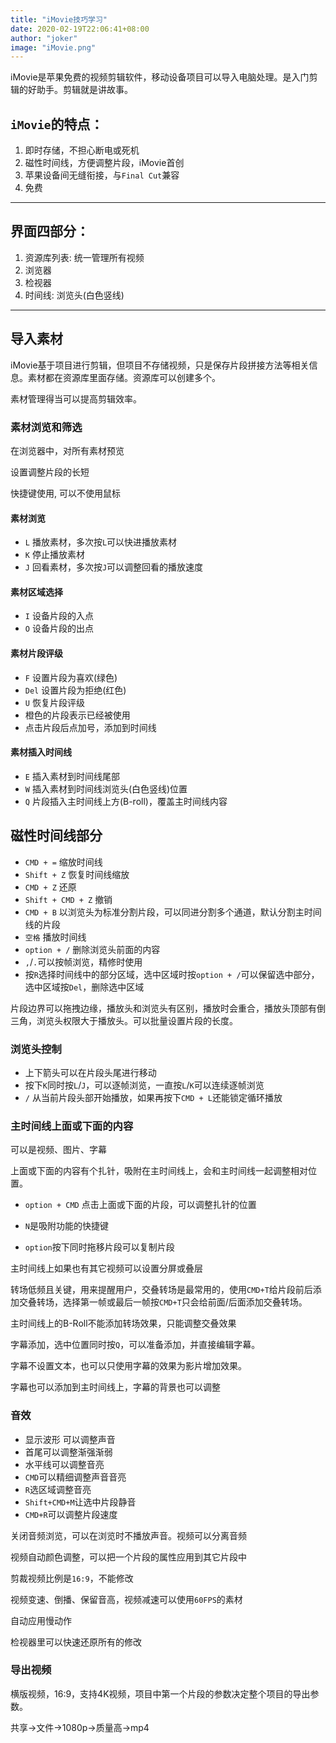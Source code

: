 ```yaml
---
title: "iMovie技巧学习"
date: 2020-02-19T22:06:41+08:00
author: "joker"
image: "iMovie.png"
---
```



iMovie是苹果免费的视频剪辑软件，移动设备项目可以导入电脑处理。是入门剪辑的好助手。剪辑就是讲故事。

## `iMovie`的特点：

1. 即时存储，不担心断电或死机
2. 磁性时间线，方便调整片段，iMovie首创
3. 苹果设备间无缝衔接，与`Final Cut`兼容
4. 免费

---

## 界面四部分：

1. 资源库列表: 统一管理所有视频
2. 浏览器
3. 检视器
4. 时间线: 浏览头(白色竖线)

---

## 导入素材

iMovie基于项目进行剪辑，但项目不存储视频，只是保存片段拼接方法等相关信息。素材都在资源库里面存储。资源库可以创建多个。

素材管理得当可以提高剪辑效率。

### 素材浏览和筛选

在浏览器中，对所有素材预览

设置调整片段的长短

快捷键使用, 可以不使用鼠标

#### 素材浏览

- `L` 播放素材，多次按`L`可以快进播放素材
- `K` 停止播放素材
- `J` 回看素材，多次按`J`可以调整回看的播放速度

#### 素材区域选择

- `I` 设备片段的入点
- `O` 设备片段的出点

#### 素材片段评级

- `F` 设置片段为喜欢(绿色)
- `Del` 设置片段为拒绝(红色)
- `U` 恢复片段评级
- 橙色的片段表示已经被使用
- 点击片段后点加号，添加到时间线

#### 素材插入时间线

- `E` 插入素材到时间线尾部
- `W` 插入素材到时间线浏览头(白色竖线)位置
- `Q` 片段插入主时间线上方(B-roll)，覆盖主时间线内容


## 磁性时间线部分

- `CMD + =` 缩放时间线
- `Shift + Z` 恢复时间线缩放
- `CMD + Z` 还原
- `Shift + CMD + Z` 撤销
- `CMD + B` 以浏览头为标准分割片段，可以同进分割多个通道，默认分割主时间线的片段
- `空格` 播放时间线
- `option + /` 删除浏览头前面的内容
- `,`/`.`可以按帧浏览，精修时使用
- 按`R`选择时间线中的部分区域，选中区域时按`option + /`可以保留选中部分，选中区域按`Del`，删除选中区域

片段边界可以拖拽边缘，播放头和浏览头有区别，播放时会重合，播放头顶部有倒三角，浏览头权限大于播放头。可以批量设置片段的长度。

### 浏览头控制

- 上下箭头可以在片段头尾进行移动
- 按下`K`同时按`L`/`J`，可以逐帧浏览，一直按`L`/`K`可以连续逐帧浏览
- `/` 从当前片段头部开始播放，如果再按下`CMD + L`还能锁定循环播放

### 主时间线上面或下面的内容

可以是视频、图片、字幕

上面或下面的内容有个扎针，吸附在主时间线上，会和主时间线一起调整相对位置。

- `option + CMD` 点击上面或下面的片段，可以调整扎针的位置

- `N`是吸附功能的快捷键
- `option`按下同时拖移片段可以复制片段


主时间线上如果也有其它视频可以设置分屏或叠层

转场低频且关键，用来提醒用户，交叠转场是最常用的，使用`CMD+T`给片段前后添加交叠转场，选择第一帧或最后一帧按`CMD+T`只会给前面/后面添加交叠转场。

主时间线上的B-Roll不能添加转场效果，只能调整交叠效果

字幕添加，选中位置同时按`Q`，可以准备添加，并直接编辑字幕。

字幕不设置文本，也可以只使用字幕的效果为影片增加效果。

字幕也可以添加到主时间线上，字幕的背景也可以调整

### 音效

- 显示波形 可以调整声音
- 首尾可以调整渐强渐弱
- 水平线可以调整音亮
- `CMD`可以精细调整声音音亮
- `R`选区域调整音亮
- `Shift+CMD+M`让选中片段静音
- `CMD+R`可以调整片段速度

关闭音频浏览，可以在浏览时不播放声音。视频可以分离音频

视频自动颜色调整，可以把一个片段的属性应用到其它片段中

剪裁视频比例是`16:9`，不能修改

视频变速、倒播、保留音高，视频减速可以使用`60FPS`的素材

自动应用慢动作

检视器里可以快速还原所有的修改

### 导出视频

横版视频，16:9，支持4K视频，项目中第一个片段的参数决定整个项目的导出参数。

共享->文件->1080p->质量高->mp4











